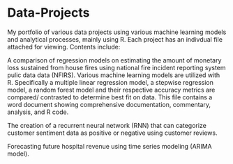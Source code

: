 # Data-Projects
My portfolio of various data projects using various machine learning models and analytical processes, mainly using R. Each project has an indivdual file attached for viewing. Contents include:

A comparison of regression models on estimating the amount of monetary loss sustained from house fires using national fire incident reporting system pulic data data (NFIRS). Various machine learning models are utilized with R. Specifically a multiple linear regression model, a stepwise regression model, a random forest model and their respective accuracy metrics are compared/ contrasted to determine best fit on data. This file contains a word document showing comprehensive documentation, commentary, analysis, and R code. 

The creation of a recurrent neural network (RNN) that can categorize customer sentiment data as positive or negative using customer reviews. 

Forecasting future hospital revenue using time series modeling (ARIMA model). 
